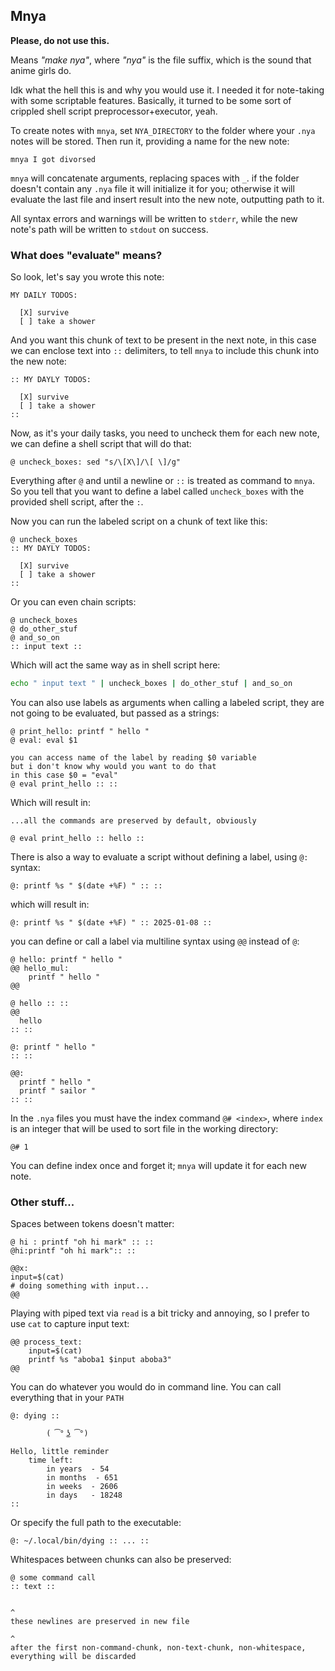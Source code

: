 ## Mnya
**Please, do not use this.**

Means *"make nya"*, where *"nya"* is the file suffix, which is the sound that anime girls do.

Idk what the hell this is and why you would use it. I needed it for note-taking with some scriptable features.
Basically, it turned to be some sort of crippled shell script preprocessor+executor, yeah.  

To create notes with `mnya`, set `NYA_DIRECTORY` to the folder where your `.nya` notes will be stored.
Then run it, providing a name for the new note:
```
mnya I got divorsed
```
`mnya` will concatenate arguments, replacing spaces with `_`.
if the folder doesn't contain any `.nya` file it will initialize it for you;
otherwise it will evaluate the last file and insert result into the new note, outputting path to it.

All syntax errors and warnings will be written to `stderr`,
while the new note's path will be written to `stdout` on success.

### What does "evaluate" means?

So look, let's say you wrote this note:
```
MY DAILY TODOS:

  [X] survive
  [ ] take a shower
```

And you want this chunk of text to be present in the next note,
in this case we can enclose text into `::` delimiters,
to tell `mnya` to include this chunk into the new note:
```
:: MY DAYLY TODOS:

  [X] survive
  [ ] take a shower
::
```
Now, as it's your daily tasks, you need to uncheck them for each new note,
we can define a shell script that will do that:
```
@ uncheck_boxes: sed "s/\[X\]/\[ \]/g"
```
Everything after `@` and until a newline or `::` is treated as command to `mnya`.
So you tell that you want to define a label called `uncheck_boxes` with the provided shell script, after the `:`.

Now you can run the labeled script on a chunk of text like this:
```
@ uncheck_boxes
:: MY DAYLY TODOS:

  [X] survive
  [ ] take a shower
::
```

Or you can even chain scripts:
```
@ uncheck_boxes
@ do_other_stuf
@ and_so_on
:: input text ::
```
Which will act the same way as in shell script here:
``` bash
echo " input text " | uncheck_boxes | do_other_stuf | and_so_on
```

You can also use labels as arguments when calling a labeled script,
they are not going to be evaluated, but passed as a strings:
```
@ print_hello: printf " hello "
@ eval: eval $1

you can access name of the label by reading $0 variable
but i don't know why would you want to do that
in this case $0 = "eval"
@ eval print_hello :: ::

```
Which will result in:
```
...all the commands are preserved by default, obviously

@ eval print_hello :: hello ::
```

There is also a way to evaluate a script without defining a label, using `@:` syntax:
```
@: printf %s " $(date +%F) " :: ::
```
which will result in:
```
@: printf %s " $(date +%F) " :: 2025-01-08 ::
```

you can define or call a label via multiline syntax using `@@` instead of `@`:
```
@ hello: printf " hello "
@@ hello_mul:
    printf " hello "
@@

@ hello :: ::
@@
  hello
:: ::

@: printf " hello "
:: ::

@@:
  printf " hello "
  printf " sailor "
:: ::

```


In the `.nya` files you must have the index command `@# <index>`,
where `index` is an integer that will be used to sort file in the working directory:
```
@# 1
```
You can define index once and forget it; `mnya` will update it for each new note.

### Other stuff...

Spaces between tokens doesn't matter:
```
@ hi : printf "oh hi mark" :: ::
@hi:printf "oh hi mark":: ::

@@x:
input=$(cat)
# doing something with input...
@@
```

Playing with piped text via `read` is a bit tricky and annoying,
so I prefer to use `cat` to capture input text:
```
@@ process_text:
    input=$(cat)
    printf %s "aboba1 $input aboba3"
@@ 
```

You can do whatever you would do in command line.
You can call everything that in your `PATH`
```
@: dying ::

        ( ͡° ͜ʖ ͡°)

Hello, little reminder
    time left:
        in years  - 54
        in months  - 651
        in weeks  - 2606
        in days   - 18248
::
```
Or specify the full path to the executable:
```
@: ~/.local/bin/dying :: ... ::
```

Whitespaces between chunks can also be preserved:
```
@ some command call
:: text ::


^
these newlines are preserved in new file

^
after the first non-command-chunk, non-text-chunk, non-whitespace,
everything will be discarded
```
